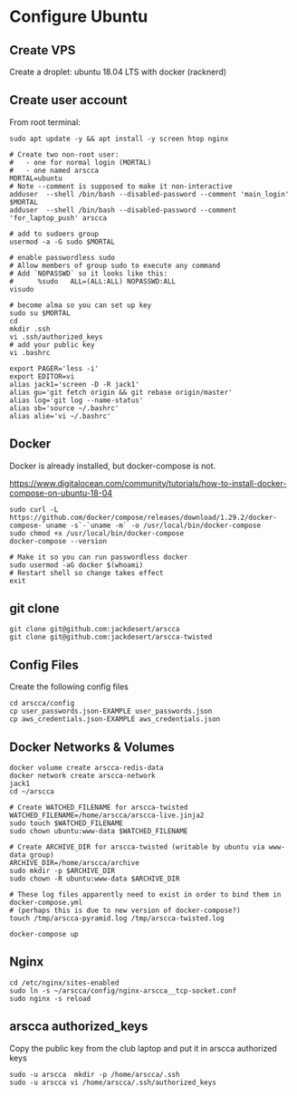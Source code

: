 Configure Ubuntu
================

Create VPS
--------------

Create a droplet: ubuntu 18.04 LTS with docker (racknerd)


Create user account
-------------------

From root terminal:

    sudo apt update -y && apt install -y screen htop nginx

    # Create two non-root user:
    #   - one for normal login (MORTAL)
    #   - one named arscca
    MORTAL=ubuntu
    # Note --comment is supposed to make it non-interactive
    adduser  --shell /bin/bash --disabled-password --comment 'main_login' $MORTAL
    adduser  --shell /bin/bash --disabled-password --comment 'for_laptop_push' arscca

    # add to sudoers group
    usermod -a -G sudo $MORTAL

    # enable passwordless sudo
    # Allow members of group sudo to execute any command
    # Add `NOPASSWD` so it looks like this:
    #      %sudo   ALL=(ALL:ALL) NOPASSWD:ALL
    visudo

    # become alma so you can set up key
    sudo su $MORTAL
    cd
    mkdir .ssh
    vi .ssh/authorized_keys
    # add your public key
    vi .bashrc

    export PAGER='less -i'
    export EDITOR=vi
    alias jack1='screen -D -R jack1'
    alias gu='git fetch origin && git rebase origin/master'
    alias log='git log --name-status'
    alias sb='source ~/.bashrc'
    alias alie='vi ~/.bashrc'


Docker
------

Docker is already installed, but docker-compose is not.

https://www.digitalocean.com/community/tutorials/how-to-install-docker-compose-on-ubuntu-18-04

    sudo curl -L https://github.com/docker/compose/releases/download/1.29.2/docker-compose-`uname -s`-`uname -m` -o /usr/local/bin/docker-compose
    sudo chmod +x /usr/local/bin/docker-compose
    docker-compose --version

    # Make it so you can run passwordless docker
    sudo usermod -aG docker $(whoami)
    # Restart shell so change takes effect
    exit

git clone
---------

    git clone git@github.com:jackdesert/arscca
    git clone git@github.com:jackdesert/arscca-twisted


Config Files
------------

Create the following config files

    cd arscca/config
    cp user_passwords.json-EXAMPLE user_passwords.json
    cp aws_credentials.json-EXAMPLE aws_credentials.json


Docker Networks & Volumes
-------------------------

    docker volume create arscca-redis-data
    docker network create arscca-network
    jack1
    cd ~/arscca

    # Create WATCHED_FILENAME for arscca-twisted
    WATCHED_FILENAME=/home/arscca/arscca-live.jinja2
    sudo touch $WATCHED_FILENAME
    sudo chown ubuntu:www-data $WATCHED_FILENAME

    # Create ARCHIVE_DIR for arscca-twisted (writable by ubuntu via www-data group)
    ARCHIVE_DIR=/home/arscca/archive
    sudo mkdir -p $ARCHIVE_DIR
    sudo chown -R ubuntu:www-data $ARCHIVE_DIR

    # These log files apparently need to exist in order to bind them in docker-compose.yml
    # (perhaps this is due to new version of docker-compose?)
    touch /tmp/arscca-pyramid.log /tmp/arscca-twisted.log

    docker-compose up

Nginx
-----

    cd /etc/nginx/sites-enabled
    sudo ln -s ~/arscca/config/nginx-arscca__tcp-socket.conf
    sudo nginx -s reload

arscca authorized_keys
----------------------

Copy the public key from the club laptop and put it in arscca authorized keys

    sudo -u arscca  mkdir -p /home/arscca/.ssh
    sudo -u arscca vi /home/arscca/.ssh/authorized_keys
